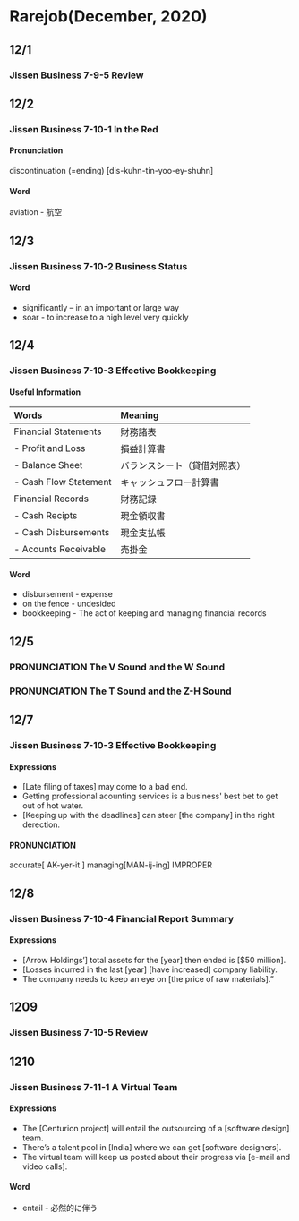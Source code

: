 # Rarejob\(December, 2020\)

## 12/1

### Jissen Business 7-9-5 Review

## 12/2

### Jissen Business 7-10-1 In the Red

#### Pronunciation

discontinuation \(=ending\) \[dis-kuhn-tin-yoo-ey-shuhn\]

#### Word

aviation - 航空

## 12/3

### Jissen Business 7-10-2 Business Status

#### Word

* significantly – in an important or large way
* soar - to increase to a high level very quickly

## 12/4

### Jissen Business 7-10-3 Effective Bookkeeping

#### Useful Information

| Words | Meaning |
| :--- | :--- |
| Financial Statements | 財務諸表 |
|  - Profit and Loss | 損益計算書 |
|  - Balance Sheet | バランスシート（貸借対照表） |
|  - Cash Flow Statement | キャッシュフロー計算書 |
| Financial Records | 財務記録 |
|  - Cash Recipts | 現金領収書 |
|  - Cash Disbursements | 現金支払帳 |
|  - Acounts Receivable | 売掛金 |

#### Word

* disbursement - expense
* on the fence - undesided
* bookkeeping - The act of keeping and managing financial records

## 12/5

### PRONUNCIATION The V Sound and the W Sound

### PRONUNCIATION The T Sound and the Z-H Sound

## 12/7

### Jissen Business 7-10-3 Effective Bookkeeping

#### Expressions

* \[Late filing of taxes\] may come to a bad end.
* Getting professional acounting services is a business' best bet to get out of hot water.
* \[Keeping up with the deadlines\] can steer \[the company\] in the right derection.

#### PRONUNCIATION

accurate\[ AK-yer-it \] managing\[MAN-ij-ing\] IMPROPER

## 12/8

### Jissen Business 7-10-4 Financial Report Summary

#### Expressions

* \[Arrow Holdings’\] total assets for the \[year\] then ended is \[$50 million\].
* \[Losses incurred in the last \[year\] \[have increased\] company liability.
* The company needs to keep an eye on \[the price of raw materials\].”

## 1209

### Jissen Business 7-10-5 Review



## 1210

### Jissen Business 7-11-1 A Virtual Team

#### Expressions

* The \[Centurion project\] will entail the outsourcing of a \[software design\] team.
* There’s a talent pool in \[India\] where we can get \[software designers\].
* The virtual team will keep us posted about their progress via \[e-mail and video calls\].

#### Word

* entail - 必然的に伴う

